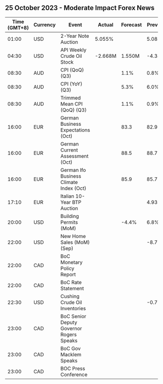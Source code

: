 ## 25 October 2023 - Moderate Impact Forex News

| Time (GMT+8) | Currency | Event | Actual | Forecast | Previous |
|------|----------|-------|--------|----------|----------|
| 01:00 | USD | 2-Year Note Auction | 5.055% |  | 5.085% |
| 04:30 | USD | API Weekly Crude Oil Stock | -2.668M | 1.550M | -4.383M |
| 08:30 | AUD | CPI (QoQ) (Q3) |  | 1.1% | 0.8% |
| 08:30 | AUD | CPI (YoY) (Q3) |  | 5.3% | 6.0% |
| 08:30 | AUD | Trimmed Mean CPI (QoQ) (Q3) |  | 1.1% | 0.9% |
| 16:00 | EUR | German Business Expectations (Oct) |  | 83.3 | 82.9 |
| 16:00 | EUR | German Current Assessment (Oct) |  | 88.5 | 88.7 |
| 16:00 | EUR | German Ifo Business Climate Index (Oct) |  | 85.9 | 85.7 |
| 17:10 | EUR | Italian 10-Year BTP Auction |  |  | 4.93% |
| 20:00 | USD | Building Permits (MoM) |  | -4.4% | 6.8% |
| 22:00 | USD | New Home Sales (MoM) (Sep) |  |  | -8.7% |
| 22:00 | CAD | BoC Monetary Policy Report |  |  |  |
| 22:00 | CAD | BoC Rate Statement |  |  |  |
| 22:30 | USD | Cushing Crude Oil Inventories |  |  | -0.758M |
| 23:00 | CAD | BoC Senior Deputy Governor Rogers Speaks |  |  |  |
| 23:00 | CAD | BoC Gov Macklem Speaks |  |  |  |
| 23:00 | CAD | BOC Press Conference |  |  |  |

